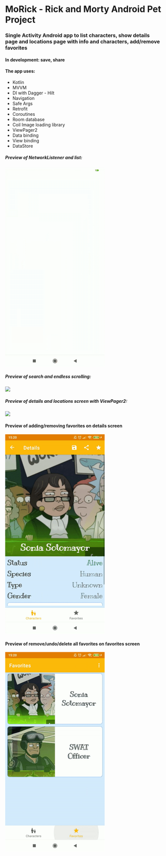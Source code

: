 # MoRick - Rick and Morty Android Pet Project
### Single Activity Android app to list characters, show details page and locations page with info and characters, add/remove favorites
#### In development: save, share

#### The app uses:
 - Kotlin
 - MVVM
 - DI with Dagger - Hilt
 - Navigation
 - Safe Args
 - Retrofit
 - Coroutines 
 - Room database
 - Coil Image loading library
 - ViewPager2
 - Data binding
 - View binding
 - DataStore

##### Preview of NetworkListener and list:
![](1_network_listener_and_list.gif)

##### Preview of search and endless scrolling:
![](2_search_and_endless_scroll.gif)

##### Preview of details and locations screen with ViewPager2:
![](3_details_and_locations.gif)

#### Preview of adding/removing favorites on details screen
![](4_add_remove_favorites_on_details_screen.gif)

#### Preview of remove/undo/delete all favorites on favorites screen
![](5_remove_undo_delete_all.gif)
